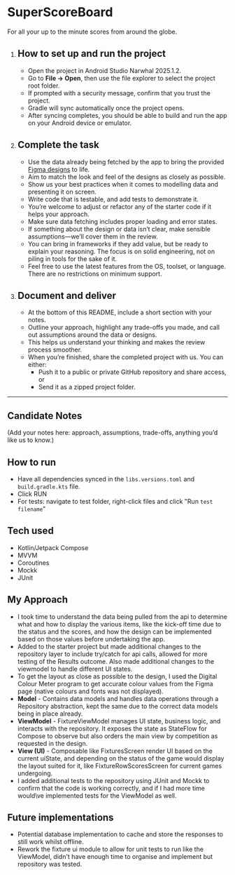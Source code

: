 # SuperScoreBoard

For all your up to the minute scores from around the globe.

1. ## How to set up and run the project

   - Open the project in Android Studio Narwhal 2025.1.2.
   - Go to **File → Open**, then use the file explorer to select the project root folder.
   - If prompted with a security message, confirm that you trust the project.
   - Gradle will sync automatically once the project opens.
   - After syncing completes, you should be able to build and run the app on your Android device or emulator.

2. ## Complete the task

   - Use the data already being fetched by the app to bring the provided [Figma designs](https://www.figma.com/design/hY3cElxFKc1mkl9oZ8GAi4/Test-Design?node-id=1-61823&t=IbXirDv081k0WauS-1) to life.
   - Aim to match the look and feel of the designs as closely as possible.
   - Show us your best practices when it comes to modelling data and presenting it on screen.
   - Write code that is testable, and add tests to demonstrate it.
   - You’re welcome to adjust or refactor any of the starter code if it helps your approach.
   - Make sure data fetching includes proper loading and error states.
   - If something about the design or data isn’t clear, make sensible assumptions—we’ll cover them in the review.
   - You can bring in frameworks if they add value, but be ready to explain your reasoning. The focus is on solid engineering, not on piling in tools for the sake of it.
   - Feel free to use the latest features from the OS, toolset, or language. There are no restrictions on minimum support.

3. ## Document and deliver

   - At the bottom of this README, include a short section with your notes.
   - Outline your approach, highlight any trade-offs you made, and call out assumptions around the data or designs.
   - This helps us understand your thinking and makes the review process smoother.
   - When you’re finished, share the completed project with us. You can either:
      - Push it to a public or private GitHub repository and share access, or
      - Send it as a zipped project folder.

---

## Candidate Notes

(Add your notes here: approach, assumptions, trade-offs, anything you’d like us to know.)

## How to run
- Have all dependencies synced in the `libs.versions.toml` and `build.gradle.kts` file.
- Click RUN
- For tests: navigate to test folder, right-click files and click "Run `test filename`"

## Tech used
- Kotlin/Jetpack Compose
- MVVM
- Coroutines
- Mockk
- JUnit

## My Approach
- I took time to understand the data being pulled from the api to determine what and how to display the various items, like the kick-off time due to the status and the scores, and how the design can be implemented based on those values before undertaking the app.
- Added to the starter project but made additional changes to the repository layer to include try/catch for api calls, allowed for more testing of the Results outcome. Also made additional changes to the viewmodel to handle different UI states.
- To get the layout as close as possible to the design, I used the Digital Colour Meter program to get accurate colour values from the Figma page (native colours and fonts was not displayed).
- **Model** - Contains data models and handles data operations through a Repository abstraction, kept the same due to the correct data models being in place already.
- **ViewModel** - FixtureViewModel manages UI state, business logic, and interacts with the repository. It exposes the state as StateFlow for Compose to observe but also orders the main view by competition as requested in the design.
- **View (UI)** - Composable like FixturesScreen render UI based on the current uiState, and depending on the status of the game would display the layout suited for it, like FixtureRowScoresScreen for current games undergoing. 
- I added additional tests to the repository using JUnit and Mockk to confirm that the code is working correctly, and if I had more time would\ve implemented tests for the ViewModel as well.

## Future implementations
- Potential database implementation to cache and store the responses to still work whilst offline.
- Rework the fixture ui module to allow for unit tests to run like the ViewModel, didn't have enough time to organise and implement but repository was tested.
